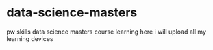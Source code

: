 # data-science-masters
pw skills data science masters course learning here i will upload all my learning devices
